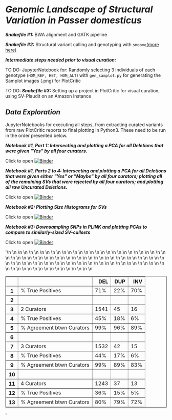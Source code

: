# ***Genomic Landscape of Structural Variation in *Passer domesticus****

***Snakefile #1:***
BWA alignment and GATK pipeline

***Snakefile #2:***
Structural variant calling and genotyping with `smoove`[(more here)](https://github.com/brentp/smoove)

***Intermediate steps needed prior to visual curation:***

TO DO: JupyterNotebook for: 
Randomly selecting 3 individuals of each genotype (`HOM_REF, HET, HOM_ALT`) with `gen_samplot.py` for generating the Samplot images (.png) for PlotCritic

TO DO: ***Snakefile #3:***
Setting up a project in PlotCritic for visual curation, using SV-Plaudit on an Amazon Instance


## ***Data Exploration*** 
JupyterNotebooks for executing all steps, from extracting curated variants from raw PlotCritic reports to final plotting in Python3. These need to be run in the order presented below.


***Notebook #1, Part 1: Intersecting and plotting a PCA for all Deletions that were given "Yes" by all four curators.***

Click to open
[![Binder](https://mybinder.org/badge_logo.svg)](https://mybinder.org/v2/gh/gdaviduu/House-Sparrow-Genome-Analysis.git/main?filepath=Extract_SV_regions_PCA_Part1to4.ipynb)


***Notebook #1, Parts 2 to 4: Intersecting and plotting a PCA for all Deletions that were given either "Yes" or "Maybe" by all four curators; plotting all of the remaining SVs that were rejected by all four curators; and plotting all raw Uncurated Deletions.***

Click to open
[![Binder](https://mybinder.org/badge_logo.svg)](https://mybinder.org/v2/gh/gdaviduu/House-Sparrow-Genome-Analysis.git/main?filepath=Extract_SV_regions_PCA_Part1to4.ipynb)


***Notebook #2: Plotting Size Histograms for SVs***

Click to open
[![Binder](https://mybinder.org/badge_logo.svg)](https://mybinder.org/v2/gh/gdaviduu/House-Sparrow-Genome-Analysis.git/main?filepath=Plotting_Size_Histograms_for_SVs.ipynb)

***Notebook #3: Downsampling SNPs in PLINK and plotting PCAs to compare to similarly-sized SV-callsets***

Click to open
[![Binder](https://mybinder.org/badge_logo.svg)](https://mybinder.org/v2/gh/gdaviduu/House-Sparrow-Genome-Analysis.git/main?filepath=Plotting_PCA_for_Downsampled_SNPs.ipynb)

'<table border="1" class="dataframe">\n  <thead>\n    <tr style="text-align: right;">\n      <th></th>\n      <th></th>\n      <th>DEL</th>\n      <th>DUP</th>\n      <th>INV</th>\n    </tr>\n  </thead>\n  <tbody>\n    <tr>\n      <th>1</th>\n      <td>% True Positives</td>\n      <td>71%</td>\n      <td>22%</td>\n      <td>70%</td>\n    </tr>\n    <tr>\n      <th>2</th>\n      <td></td>\n      <td></td>\n      <td></td>\n      <td></td>\n    </tr>\n    <tr>\n      <th>3</th>\n      <td>2 Curators</td>\n      <td>1541</td>\n      <td>45</td>\n      <td>16</td>\n    </tr>\n    <tr>\n      <th>4</th>\n      <td>% True Positives</td>\n      <td>45%</td>\n      <td>18%</td>\n      <td>6%</td>\n    </tr>\n    <tr>\n      <th>5</th>\n      <td>% Agreement btwn Curators</td>\n      <td>99%</td>\n      <td>96%</td>\n      <td>89%</td>\n    </tr>\n    <tr>\n      <th>6</th>\n      <td></td>\n      <td></td>\n      <td></td>\n      <td></td>\n    </tr>\n    <tr>\n      <th>7</th>\n      <td>3 Curators</td>\n      <td>1532</td>\n      <td>42</td>\n      <td>15</td>\n    </tr>\n    <tr>\n      <th>8</th>\n      <td>% True Positives</td>\n      <td>44%</td>\n      <td>17%</td>\n      <td>6%</td>\n    </tr>\n    <tr>\n      <th>9</th>\n      <td>% Agreement btwn Curators</td>\n      <td>99%</td>\n      <td>89%</td>\n      <td>83%</td>\n    </tr>\n    <tr>\n      <th>10</th>\n      <td></td>\n      <td></td>\n      <td></td>\n      <td></td>\n    </tr>\n    <tr>\n      <th>11</th>\n      <td>4 Curators</td>\n      <td>1243</td>\n      <td>37</td>\n      <td>13</td>\n    </tr>\n    <tr>\n      <th>12</th>\n      <td>% True Positives</td>\n      <td>36%</td>\n      <td>15%</td>\n      <td>5%</td>\n    </tr>\n    <tr>\n      <th>13</th>\n      <td>% Agreement btwn Curators</td>\n      <td>80%</td>\n      <td>79%</td>\n      <td>72%</td>\n    </tr>\n  </tbody>\n</table>'
